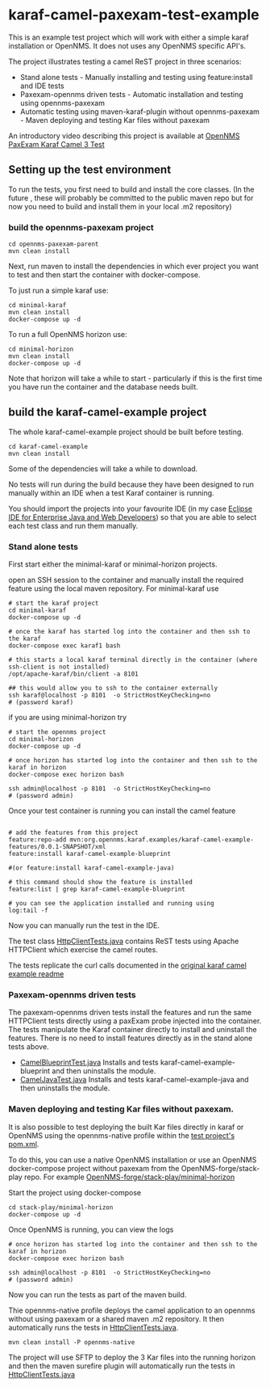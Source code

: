 # karaf-camel-paxexam-test-example

This is an example test project which will work with either a simple karaf installation or OpenNMS. 
It does not uses any OpenNMS specific API's.

The project illustrates testing a camel ReST project in three scenarios:

* Stand alone tests - Manually installing and testing using feature:install and IDE tests
* Paxexam-opennms driven tests - Automatic installation and testing using opennms-paxexam
* Automatic testing using maven-karaf-plugin without opennms-paxexam - Maven deploying and testing Kar files without paxexam

An introductory video describing this project is available at [OpenNMS PaxExam Karaf Camel 3 Test](https://youtu.be/lEFQ2GH2pR0)

## Setting up the test environment

To run the tests, you first need to build and install the core classes. 
(In the future , these will probably be committed to the public maven repo but for now you need to build and install them in your local .m2 repository)

### build the opennms-paxexam project

```
cd opennms-paxexam-parent
mvn clean install
```
Next, run maven to install the dependencies in which ever project you want to test and then start the container with docker-compose.

To just run a simple karaf use:

```
cd minimal-karaf
mvn clean install
docker-compose up -d
```

To run a full OpenNMS horizon use:

```
cd minimal-horizon
mvn clean install
docker-compose up -d
```
Note that horizon will take a while to start - particularly if this is the first time you have run the container and the database needs built. 

## build the karaf-camel-example project

The whole karaf-camel-example project should be built before testing. 

```
cd karaf-camel-example
mvn clean install

```
Some of the dependencies will take a while to download. 

No tests will run during the build because they have been designed to run manually within an IDE when a test Karaf container is running.

You should import the projects into your favourite IDE (in my case [Eclipse IDE for Enterprise Java and Web Developers](https://www.eclipse.org/downloads/packages/release/2023-06/r/eclipse-ide-enterprise-java-and-web-developers)) so that you are able to select each test class and run them manually. 

### Stand alone tests

First start either the minimal-karaf or minimal-horizon projects.

open an SSH session to the container and manually install the required feature using the local maven repository. 
For minimal-karaf use

```
# start the karaf project
cd minimal-karaf
docker-compose up -d

# once the karaf has started log into the container and then ssh to the karaf
docker-compose exec karaf1 bash

# this starts a local karaf terminal directly in the container (where ssh-client is not installed)
/opt/apache-karaf/bin/client -a 8101

## this would allow you to ssh to the container externally
ssh karaf@localhost -p 8101  -o StrictHostKeyChecking=no
# (password karaf)

```

if you are using minimal-horizon try

```
# start the opennms project
cd minimal-horizon
docker-compose up -d

# once horizon has started log into the container and then ssh to the karaf in horizon
docker-compose exec horizon bash

ssh admin@localhost -p 8101  -o StrictHostKeyChecking=no
# (password admin)

```

Once your test container is running you can install the camel feature


```

# add the features from this project 
feature:repo-add mvn:org.opennms.karaf.examples/karaf-camel-example-features/0.0.1-SNAPSHOT/xml
feature:install karaf-camel-example-blueprint

#(or feature:install karaf-camel-example-java)

# this command should show the feature is installed 
feature:list | grep karaf-camel-example-blueprint

# you can see the application installed and running using
log:tail -f
```

Now you can manually run the test in the IDE. 

The test class [HttpClientTests.java](../karaf-camel-paxexam-test-example/src/test/java/org/opennms/karaf/httpclient/manual/HttpClientTests.java) contains ReST tests using Apache HTTPClient which exercise the camel routes. 

The tests replicate the curl calls documented in the [original karaf camel example readme](../../karaf-camel-example/originalReadme.md)

### Paxexam-opennms driven tests

The paxexam-opennms driven tests install the features and run the same HTTPClient tests directly using a paxExam probe injected into the container.
The tests manipulate the Karaf container directly to install and uninstall the features.
There is no need to install features directly as in the stand alone tests above.

* [CamelBlueprintTest.java](../karaf-camel-paxexam-test-example/src/test/java/org/opennms/karaf/paxexamest/manual/CamelBlueprintTest.java) Installs and tests karaf-camel-example-blueprint and then uninstalls the module. 
* [CamelJavaTest.java](../karaf-camel-paxexam-test-example/src/test/java/org/opennms/karaf/paxexamest/manual/CamelJavaTest.java) Installs and tests karaf-camel-example-java and then uninstalls the module. 


### Maven deploying and testing Kar files without paxexam.

It is also possible to test deploying the built Kar files directly in karaf or OpenNMS using the opennms-native profile within the [test project's pom.xml](../karaf-camel-paxexam-test-example/pom.xml).

To do this, you can use a native OpenNMS installation or use an OpenNMS docker-compose project without paxexam from the OpenNMS-forge/stack-play repo. 
For example [OpenNMS-forge/stack-play/minimal-horizon](https://github.com/opennms-forge/stack-play/tree/main/minimal-horizon)

Start the project using docker-compose

```
cd stack-play/minimal-horizon
docker-compose up -d
```
Once OpenNMS is running, you can view the logs

```
# once horizon has started log into the container and then ssh to the karaf in horizon
docker-compose exec horizon bash

ssh admin@localhost -p 8101  -o StrictHostKeyChecking=no
# (password admin)
```
Now you can run the tests as part of the maven build.

Thie opennms-native profile deploys the camel application to an opennms without using paxexam or a shared maven .m2 repository.
It then automatically runs the tests in [HttpClientTests.java](../karaf-camel-paxexam-test-example/src/test/java/org/opennms/karaf/httpclient/manual/HttpClientTests.java).

```
mvn clean install -P opennms-native
```
The project will use SFTP to deploy the 3 Kar files into the running horizon and then the maven surefire plugin will automatically run the tests in [HttpClientTests.java](../karaf-camel-paxexam-test-example/src/test/java/org/opennms/karaf/httpclient/manual/HttpClientTests.java)




